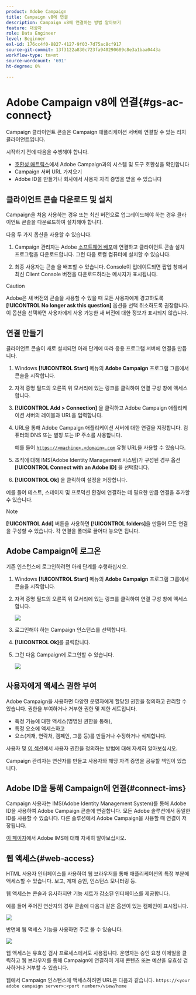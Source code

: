 ```yaml
---
product: Adobe Campaign
title: Campaign v8에 연결
description: Campaign v8에 연결하는 방법 알아보기
feature: 대상자
role: Data Engineer
level: Beginner
exl-id: 176cc4f0-8827-4127-9f03-7d75ac8cf917
source-git-commit: 13f3122a830c723fa940290689c8e3a1baa0443a
workflow-type: tm+mt
source-wordcount: '691'
ht-degree: 0%

---
```


# Adobe Campaign v8에 연결{#gs-ac-connect}

Campaign 클라이언트 콘솔은 Campaign 애플리케이션 서버에 연결할 수 있는 리치 클라이언트입니다.

시작하기 전에 다음을 수행해야 합니다.

* [호환성 매트릭스](compatibility-matrix.md)에서 Adobe Campaign과의 시스템 및 도구 호환성을 확인합니다
* Campaign 서버 URL 가져오기
* Adobe ID을 만들거나 회사에서 사용자 자격 증명을 받을 수 있습니다

## 클라이언트 콘솔 다운로드 및 설치

Campaign을 처음 사용하는 경우 또는 최신 버전으로 업그레이드해야 하는 경우 클라이언트 콘솔을 다운로드하여 설치해야 합니다.

다음 두 가지 옵션을 사용할 수 있습니다.

1. Campaign 관리자는 Adobe [소프트웨어 배포](https://experience.adobe.com/#/downloads/content/software-distribution/encampaign.html)에 연결하고 클라이언트 콘솔 설치 프로그램을 다운로드합니다. 그런 다음 로컬 컴퓨터에 설치할 수 있습니다.

1. 최종 사용자는 콘솔 을 배포할 수 있습니다. Console이 업데이트되면 팝업 창에서 최신 Client Console 버전을 다운로드하라는 메시지가 표시됩니다.

>[!CAUTION]
>
>Adobe은 새 버전의 콘솔을 사용할 수 있을 때 모든 사용자에게 경고하도록 **[!UICONTROL No longer ask this question]** 옵션을 선택 취소하도록 권장합니다.  이 옵션을 선택하면 사용자에게 사용 가능한 새 버전에 대한 정보가 표시되지 않습니다.

## 연결 만들기

클라이언트 콘솔이 새로 설치되면 아래 단계에 따라 응용 프로그램 서버에 연결을 만듭니다.

1. Windows **[!UICONTROL Start]** 메뉴의 **Adobe Campaign** 프로그램 그룹에서 콘솔을 시작합니다.

1. 자격 증명 필드의 오른쪽 위 모서리에 있는 링크를 클릭하여 연결 구성 창에 액세스합니다.

1. **[!UICONTROL Add > Connection]** 을 클릭하고 Adobe Campaign 애플리케이션 서버의 레이블과 URL을 입력합니다.

1. URL을 통해 Adobe Campaign 애플리케이션 서버에 대한 연결을 지정합니다. 컴퓨터의 DNS 또는 별칭 또는 IP 주소를 사용합니다.

   예를 들어 [`https://<machine>.<domain>.com`](https://myserver.adobe.com) 유형 URL을 사용할 수 있습니다.

1. 조직에 대해 IMS(Adobe Identity Management 시스템)가 구성된 경우 옵션 **[!UICONTROL Connect with an Adobe ID]** 을 선택합니다.

1. **[!UICONTROL Ok]** 을 클릭하여 설정을 저장합니다.

예를 들어 테스트, 스테이지 및 프로덕션 환경에 연결하는 데 필요한 만큼 연결을 추가할 수 있습니다.

>[!NOTE]
>
>**[!UICONTROL Add]** 버튼을 사용하면 **[!UICONTROL folders]**&#x200B;을 만들어 모든 연결을 구성할 수 있습니다. 각 연결을 폴더로 끌어다 놓으면 됩니다.

## Adobe Campaign에 로그온

기존 인스턴스에 로그인하려면 아래 단계를 수행하십시오.

1. Windows **[!UICONTROL Start]** 메뉴의 **Adobe Campaign** 프로그램 그룹에서 콘솔을 시작합니다.

1. 자격 증명 필드의 오른쪽 위 모서리에 있는 링크를 클릭하여 연결 구성 창에 액세스합니다.

   ![](assets/connectToCampaign.png)

1. 로그인해야 하는 Campaign 인스턴스를 선택합니다.

1. **[!UICONTROL Ok]**&#x200B;를 클릭합니다.

1. 그런 다음 Campaign에 로그인할 수 있습니다.

   ![](assets/adobeID.png)

## 사용자에게 액세스 권한 부여

Adobe Campaign을 사용하면 다양한 운영자에게 할당된 권한을 정의하고 관리할 수 있습니다. 권한을 부여하거나 거부한 권한 및 제한 세트입니다.

* 특정 기능에 대한 액세스(명명된 권한을 통해),
* 특정 요소에 액세스하고
* 요소(게재, 연락처, 캠페인, 그룹 등)를 만들거나 수정하거나 삭제합니다.

사용자 및 [이 섹션](permissions.md)에서 사용자 권한을 정의하는 방법에 대해 자세히 알아보십시오.

Campaign 관리자는 연산자를 만들고 사용자와 해당 자격 증명을 공유할 책임이 있습니다.

## Adobe ID을 통해 Campaign에 연결{#connect-ims}

Campaign 사용자는 IMS(Adobe Identity Management System)를 통해 Adobe ID을 사용하여 Adobe Campaign 콘솔에 연결합니다. 모든 Adobe 솔루션에서 동일한 ID를 사용할 수 있습니다. 다른 솔루션에서 Adobe Campaign을 사용할 때 연결이 저장됩니다.

[이 페이지](https://helpx.adobe.com/enterprise/using/identity.html)에서 Adobe IMS에 대해 자세히 알아보십시오.

## 웹 액세스{#web-access}

HTML 사용자 인터페이스를 사용하여 웹 브라우저를 통해 애플리케이션의 특정 부분에 액세스할 수 있습니다. 보고, 게재 승인, 인스턴스 모니터링 등.

웹 액세스는 콘솔과 유사하지만 기능 세트가 감소된 인터페이스를 제공합니다.

예를 들어 주어진 연산자의 경우 콘솔에 다음과 같은 옵션이 있는 캠페인이 표시됩니다.

![](assets/campaign-from-console.png)

반면에 웹 액세스 기능을 사용하면 주로 볼 수 있습니다.

![](assets/campaign-from-web.png)

웹 액세스는 유효성 검사 프로세스에서도 사용됩니다. 운영자는 승인 요청 이메일을 클릭하고 웹 브라우저를 통해 Campaign에 연결하여 게재 콘텐츠 또는 예산을 유효성 검사하거나 거부할 수 있습니다.

웹에서 Campaign 인스턴스에 액세스하려면 URL은 다음과 같습니다.  `https://<your adobe campaign server>:<port number>/view/home`
